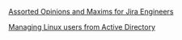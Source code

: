 [Assorted Opinions and Maxims for Jira Engineers](jira/index.md)

[Managing Linux users from Active Directory](active_directory/index.md)
